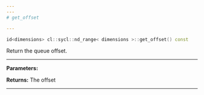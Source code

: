 ```yaml
---
---
# get_offset

---
```


```cpp
id<dimensions> cl::sycl::nd_range< dimensions >::get_offset() const
```


Return the queue offset. 


---
**Parameters:**

**Returns:** The offset 

---
